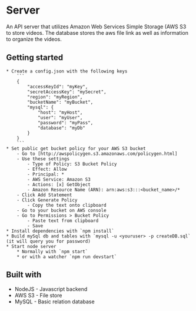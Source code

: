 # Server
An API server that utilizes Amazon Web Services Simple Storage (AWS S3 to store videos.
The database stores the aws file link as well as information to organize the videos.

## Getting started
    * Create a config.json with the following keys
        ```
        {
            "accessKeyId": "myKey",
            "secretAccessKey": "mySecret",
            "region": "myRegion",
            "bucketName": "myBucket",
            "mysql": {
                "host": "myHost",
                "user": "myUser",
                "password": "myPass",
                "database": "myDb"
            }
        }
        ```
    * Set public get bucket policy for your AWS S3 bucket
        - Go to [http://awspolicygen.s3.amazonaws.com/policygen.html]
        - Use these settings
            - Type of Policy: S3 Bucket Policy
            - Effect: Allow
            - Principal: *
            - AWS Service: Amazon S3
            - Actions: [x] GetObject
            - Amazon Resource Name (ARN): arn:aws:s3:::<bucket_name>/*
        - Click Add Statement
        - Click Generate Policy
            - Copy the text onto clipboard
        - Go to your bucket on AWS console
        - Go to Permissions > Bucket Policy
            - Paste text from clipboard
            - Save
    * Install dependencies with `npm install`
    * Build mySql db and tables with `mysql -u <youruser> -p createDB.sql` (it will query you for password)
    * Start node server
        * Normally with `npm start`
        * or with a watcher `npm run devstart`

## Built with
- NodeJS - Javascript backend
- AWS S3 - File store
- MySQL - Basic relation database
